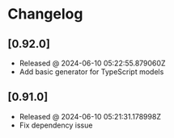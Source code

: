 # Changelog

## [0.92.0]

- Released @ 2024-06-10 05:22:55.879060Z
- Add basic generator for TypeScript models

## [0.91.0]

- Released @ 2024-06-10 05:21:31.178998Z
- Fix dependency issue
